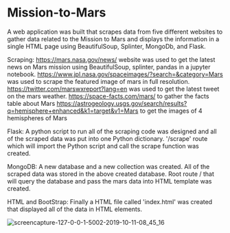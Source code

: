 # Mission-to-Mars
A web application was built that scrapes data from five different websites to gather data related to the Mission to Mars and displays the information in a single HTML page using BeautifulSoup, Splinter, MongoDb, and Flask.

Scraping:
https://mars.nasa.gov/news/ website was used to get the latest news on Mars mission using BeautifulSoup, splinter, pandas in a jupyter notebook.
https://www.jpl.nasa.gov/spaceimages/?search=&category=Mars was used to scrape the featured image of mars in full resolution.
https://twitter.com/marswxreport?lang=en was used to get the latest tweet on the mars weather.
https://space-facts.com/mars/ to gather the facts table about Mars
https://astrogeology.usgs.gov/search/results?q=hemisphere+enhanced&k1=target&v1=Mars to get the images of 4 hemispheres of Mars

Flask:
A python script to run all of the scraping code was designed and all of the scraped data was put into one Python dictionary.
'/scrape' route which will import the Python script and call the scrape function was created.

MongoDB:
A new database and a new collection was created.
All of the scraped data was stored in the above created database.
Root route / that will query the database and pass the mars data into HTML template was created.

HTML and BootStrap:
Finally a HTML file called 'index.html' was created that displayed all of the data in HTML elements.


![screencapture-127-0-0-1-5002-2019-10-11-08_45_16](https://user-images.githubusercontent.com/50187921/66656478-b22f1d80-ec03-11e9-8eaa-c4ea2bc3dbe4.png)
